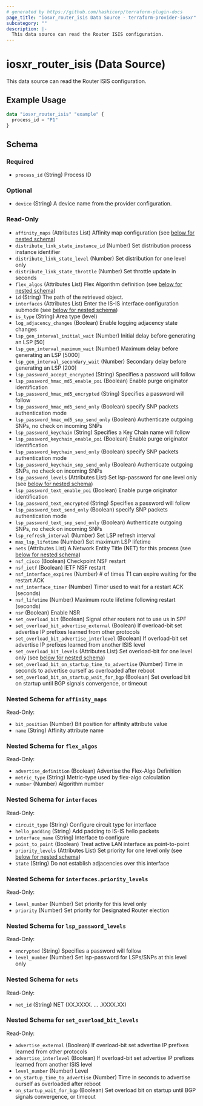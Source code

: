 ```yaml
---
# generated by https://github.com/hashicorp/terraform-plugin-docs
page_title: "iosxr_router_isis Data Source - terraform-provider-iosxr"
subcategory: ""
description: |-
  This data source can read the Router ISIS configuration.
---
```


# iosxr_router_isis (Data Source)

This data source can read the Router ISIS configuration.

## Example Usage

```terraform
data "iosxr_router_isis" "example" {
  process_id = "P1"
}
```

<!-- schema generated by tfplugindocs -->
## Schema

### Required

- `process_id` (String) Process ID

### Optional

- `device` (String) A device name from the provider configuration.

### Read-Only

- `affinity_maps` (Attributes List) Affinity map configuration (see [below for nested schema](#nestedatt--affinity_maps))
- `distribute_link_state_instance_id` (Number) Set distribution process instance identifier
- `distribute_link_state_level` (Number) Set distribution for one level only
- `distribute_link_state_throttle` (Number) Set throttle update in seconds
- `flex_algos` (Attributes List) Flex Algorithm definition (see [below for nested schema](#nestedatt--flex_algos))
- `id` (String) The path of the retrieved object.
- `interfaces` (Attributes List) Enter the IS-IS interface configuration submode (see [below for nested schema](#nestedatt--interfaces))
- `is_type` (String) Area type (level)
- `log_adjacency_changes` (Boolean) Enable logging adjacency state changes
- `lsp_gen_interval_initial_wait` (Number) Initial delay before generating an LSP [50]
- `lsp_gen_interval_maximum_wait` (Number) Maximum delay before generating an LSP [5000]
- `lsp_gen_interval_secondary_wait` (Number) Secondary delay before generating an LSP [200]
- `lsp_password_accept_encrypted` (String) Specifies a password will follow
- `lsp_password_hmac_md5_enable_poi` (Boolean) Enable purge originator identification
- `lsp_password_hmac_md5_encrypted` (String) Specifies a password will follow
- `lsp_password_hmac_md5_send_only` (Boolean) specify SNP packets authentication mode
- `lsp_password_hmac_md5_snp_send_only` (Boolean) Authenticate outgoing SNPs, no check on incoming SNPs
- `lsp_password_keychain` (String) Specifies a Key Chain name will follow
- `lsp_password_keychain_enable_poi` (Boolean) Enable purge originator identification
- `lsp_password_keychain_send_only` (Boolean) specify SNP packets authentication mode
- `lsp_password_keychain_snp_send_only` (Boolean) Authenticate outgoing SNPs, no check on incoming SNPs
- `lsp_password_levels` (Attributes List) Set lsp-password for one level only (see [below for nested schema](#nestedatt--lsp_password_levels))
- `lsp_password_text_enable_poi` (Boolean) Enable purge originator identification
- `lsp_password_text_encrypted` (String) Specifies a password will follow
- `lsp_password_text_send_only` (Boolean) specify SNP packets authentication mode
- `lsp_password_text_snp_send_only` (Boolean) Authenticate outgoing SNPs, no check on incoming SNPs
- `lsp_refresh_interval` (Number) Set LSP refresh interval
- `max_lsp_lifetime` (Number) Set maximum LSP lifetime
- `nets` (Attributes List) A Network Entity Title (NET) for this process (see [below for nested schema](#nestedatt--nets))
- `nsf_cisco` (Boolean) Checkpoint NSF restart
- `nsf_ietf` (Boolean) IETF NSF restart
- `nsf_interface_expires` (Number) # of times T1 can expire waiting for the restart ACK
- `nsf_interface_timer` (Number) Timer used to wait for a restart ACK (seconds)
- `nsf_lifetime` (Number) Maximum route lifetime following restart (seconds)
- `nsr` (Boolean) Enable NSR
- `set_overload_bit` (Boolean) Signal other routers not to use us in SPF
- `set_overload_bit_advertise_external` (Boolean) If overload-bit set advertise IP prefixes learned from other protocols
- `set_overload_bit_advertise_interlevel` (Boolean) If overload-bit set advertise IP prefixes learned from another ISIS level
- `set_overload_bit_levels` (Attributes List) Set overload-bit for one level only (see [below for nested schema](#nestedatt--set_overload_bit_levels))
- `set_overload_bit_on_startup_time_to_advertise` (Number) Time in seconds to advertise ourself as overloaded after reboot
- `set_overload_bit_on_startup_wait_for_bgp` (Boolean) Set overload bit on startup until BGP signals convergence, or timeout

<a id="nestedatt--affinity_maps"></a>
### Nested Schema for `affinity_maps`

Read-Only:

- `bit_position` (Number) Bit position for affinity attribute value
- `name` (String) Affinity attribute name


<a id="nestedatt--flex_algos"></a>
### Nested Schema for `flex_algos`

Read-Only:

- `advertise_definition` (Boolean) Advertise the Flex-Algo Definition
- `metric_type` (String) Metric-type used by flex-algo calculation
- `number` (Number) Algorithm number


<a id="nestedatt--interfaces"></a>
### Nested Schema for `interfaces`

Read-Only:

- `circuit_type` (String) Configure circuit type for interface
- `hello_padding` (String) Add padding to IS-IS hello packets
- `interface_name` (String) Interface to configure
- `point_to_point` (Boolean) Treat active LAN interface as point-to-point
- `priority_levels` (Attributes List) Set priority for one level only (see [below for nested schema](#nestedatt--interfaces--priority_levels))
- `state` (String) Do not establish adjacencies over this interface

<a id="nestedatt--interfaces--priority_levels"></a>
### Nested Schema for `interfaces.priority_levels`

Read-Only:

- `level_number` (Number) Set priority for this level only
- `priority` (Number) Set priority for Designated Router election



<a id="nestedatt--lsp_password_levels"></a>
### Nested Schema for `lsp_password_levels`

Read-Only:

- `encrypted` (String) Specifies a password will follow
- `level_number` (Number) Set lsp-password for LSPs/SNPs at this level only


<a id="nestedatt--nets"></a>
### Nested Schema for `nets`

Read-Only:

- `net_id` (String) NET (XX.XXXX. ... .XXXX.XX)


<a id="nestedatt--set_overload_bit_levels"></a>
### Nested Schema for `set_overload_bit_levels`

Read-Only:

- `advertise_external` (Boolean) If overload-bit set advertise IP prefixes learned from other protocols
- `advertise_interlevel` (Boolean) If overload-bit set advertise IP prefixes learned from another ISIS level
- `level_number` (Number) Level
- `on_startup_time_to_advertise` (Number) Time in seconds to advertise ourself as overloaded after reboot
- `on_startup_wait_for_bgp` (Boolean) Set overload bit on startup until BGP signals convergence, or timeout

